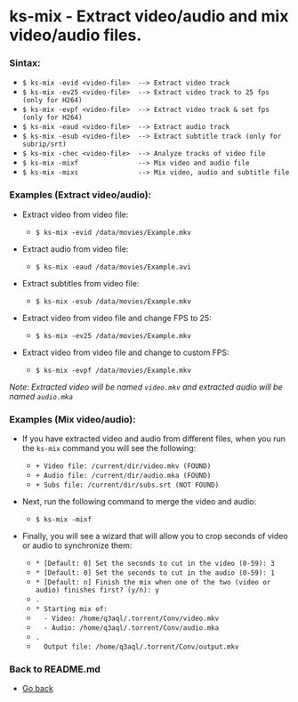 ks-mix - Extract video/audio and mix video/audio files.
=======================================================

### Sintax:

  * `$ ks-mix -evid <video-file>  --> Extract video track`
  * `$ ks-mix -ev25 <video-file>  --> Extract video track to 25 fps (only for H264)`
  * `$ ks-mix -evpf <video-file>  --> Extract video track & set fps (only for H264)`
  * `$ ks-mix -eaud <video-file>  --> Extract audio track`
  * `$ ks-mix -esub <video-file>  --> Extract subtitle track (only for subrip/srt)`
  * `$ ks-mix -chec <video-file>  --> Analyze tracks of video file`
  * `$ ks-mix -mixf               --> Mix video and audio file`
  * `$ ks-mix -mixs               --> Mix video, audio and subtitle file`

### Examples (Extract video/audio):

  * Extract video from video file:
  
    * `$ ks-mix -evid /data/movies/Example.mkv`
    
  * Extract audio from video file:
    
    * `$ ks-mix -eaud /data/movies/Example.avi`

  * Extract subtitles from video file:
    
    * `$ ks-mix -esub /data/movies/Example.mkv`

  * Extract video from video file and change FPS to 25:
    
    * `$ ks-mix -ev25 /data/movies/Example.mkv`
    
  * Extract video from video file and change to custom FPS:
    
    * `$ ks-mix -evpf /data/movies/Example.mkv`
    
_Note: Extracted video will be named `video.mkv` and extracted audio will be named `audio.mka`_
    
### Examples (Mix video/audio):

  * If you have extracted video and audio from different files, when you run the `ks-mix` command you will see the following:
  
    * `+ Video file: /current/dir/video.mkv (FOUND)`
    * `+ Audio file: /current/dir/audio.mka (FOUND)`
    * `+ Subs file: /current/dir/subs.srt (NOT FOUND)`

  * Next, run the following command to merge the video and audio:

    * `$ ks-mix -mixf` 
  
  * Finally, you will see a wizard that will allow you to crop seconds of video or audio to synchronize them:

    * `* [Default: 0] Set the seconds to cut in the video (0-59): 3`
    * `* [Default: 0] Set the seconds to cut in the audio (0-59): 1`
    * `* [Default: n] Finish the mix when one of the two (video or audio) finishes first? (y/n): y`
    * `.`
    * `* Starting mix of:`
    * `  - Video: /home/q3aql/.torrent/Conv/video.mkv`
    * `  - Audio: /home/q3aql/.torrent/Conv/audio.mka`
    * `.`
    * `  Output file: /home/q3aql/.torrent/Conv/output.mkv`
    
### Back to README.md
    
* [Go back](https://github.com/q3aql/ks-tools/blob/main/README.md)
  